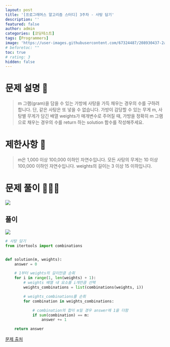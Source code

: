 ```yaml
---
layout: post
title: '[프로그래머스 알고리즘 스터디] 3주차 - 사탕 담기'
description: ''
featured: false
author: admin
categories: [코딩테스트]
tags: [Programmers]
image: 'https://user-images.githubusercontent.com/67324487/208930437-2af919ac-c116-40a1-9e06-cfb2dda187b0.png'
# beforetoc: ""
toc: true
# rating: 3
hidden: false
---
```


# 문제 설명 📑

> m 그램(gram)을 담을 수 있는 가방에 사탕을 가득 채우는 경우의 수를 구하려 합니다. 단, 같은 사탕은 또 넣을 수 없습니다.
> 가방이 감당할 수 있는 무게 m, 사탕별 무게가 담긴 배열 weights가 매개변수로 주어질 때, 가방을 정확히 m 그램으로 채우는 경우의 수를 return 하는 solution 함수를 작성해주세요.

# 제한사항 🚫

> m은 1,000 이상 100,000 이하인 자연수입니다.
> 모든 사탕의 무게는 10 이상 100,000 이하인 자연수입니다.
> weights의 길이는 3 이상 15 이하입니다.

# 문제 풀이 👩🏻‍💻

![](https://velog.velcdn.com/images/carmine/post/64ea634c-e7e2-4e4e-a9f1-bfa4a77b7cb0/image.png)

## 풀이

![](https://velog.velcdn.com/images/carmine/post/da44e082-ac5c-4fc8-8a72-334ff9706368/image.png)

```python
# 사탕 담기
from itertools import combinations


def solution(m, weights):
    answer = 0

    # 1부터 weights의 길이만큼 순회
    for i in range(1, len(weights) + 1):
        # weights 배열 내 요소를 i개만큼 선택
        weights_combinations = list(combinations(weights, i))

        # weights_combinations를 순회
        for combination in weights_combinations:

            # combination의 합이 m일 경우 answer에 1을 더함
            if sum(combination) == m:
                answer += 1

    return answer
```

[문제 출처](https://programmers.co.kr/learn/challenges)
